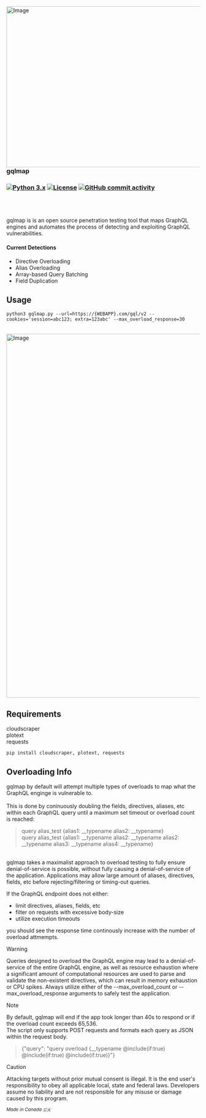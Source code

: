
<!-- <img width="270" height="320" align="left" alt="Image" src="https://github.com/user-attachments/assets/9e780001-edeb-448f-8e83-813270309f59" />  -->
<img width="700" height="420" align="left" alt="Image" src="https://github.com/user-attachments/assets/ad4d3cc8-6580-4a11-93b5-b426db15266a" />


### gqlmap  
### [![Python 3.x](https://img.shields.io/badge/python-3.11.x-yellow.svg)](https://www.python.org/) [![License](https://img.shields.io/badge/license-GPLv3-red.svg)](https://raw.githubusercontent.com/TaranYourAss/gqlmap/master/LICENSE) [![GitHub commit activity](https://img.shields.io/github/commit-activity/m/TaranYourAss/gqlmap)](https://github.com/TaranYourAss/gqlmap/commits/main/)

<br clear="right"/>  
<br clear="left"/>  
<br>  
gqlmap is is an open source penetration testing tool that maps GraphQL engines and automates the process of detecting and exploiting GraphQL vulnerabilities.  

#### Current Detections
- Directive Overloading
- Alias Overloading
- Array-based Query Batching
- Field Duplication


## Usage
```
python3 gqlmap.py --url=https://{WEBAPP}.com/gql/v2 --cookies='session=abc123; extra=123abc' --max_overload_response=30
```
<br>
<img width="1327" height="950" alt="Image" src="https://github.com/user-attachments/assets/e01c82a6-3154-460c-bbf0-f8e2e34554a7" />  

## Requirements  
cloudscraper  
plotext  
requests  
```
pip install cloudscraper, plotext, requests
```

## Overloading Info
gqlmap by default will attempt multiple types of overloads to map what the GraphQL enginge is vulnerable to.  
<br>
This is done by coninuously doubling the fields, directives, aliases, etc within each GraphQL query until a maximum set timeout or overload count is reached:  
> query alias_test {alias1: __typename alias2: __typename}  
> query alias_test {alias1: __typename alias2: __typename alias2: __typename alias3: __typename alias4: __typename}  
<br>
gqlmap takes a maximalist approach to overload testing to fully ensure denial-of-service is possible, without fully causing a denial-of-service of the application.  Applications may allow large amount of aliases, directives, fields, etc before rejecting/filtering or timing-out queries.  
  
If the GraphQL endpoint does not either:  
- limit directives, aliases, fields, etc
- filter on requests with excessive body-size
- utilize execution timeouts  

you should see the response time continously increase with the number of overload attmempts.  

> [!WARNING]
> Queries designed to overload the GraphQL engine may lead to a denial-of-service of the entire GraphQL engine, as well as resource exhaustion where a significant amount of computational resources are used to parse and validate the non-existent directives, which can result in memory exhaustion or CPU spikes.
> Always utilize either of the --max_overload_count or --max_overload_response arguments to safely test the application.  

> [!NOTE]  
> By default, gqlmap will end if the app took longer than 40s to respond or if the overload count exceeds 65,536.  
> The script only supports POST requests and formats each query as JSON within the request body.

> {"query": "query overload {__typename @include(if:true) @include(if:true) @include(if:true)}"}




> [!CAUTION]
> Attacking targets without prior mutual consent is illegal. It is the end user's responsibility to obey all applicable local, state and federal laws. Developers assume no liability and are not responsible for any misuse or damage caused by this program.

<sub><em>Made in Canada 🇨🇦</em></sub>

